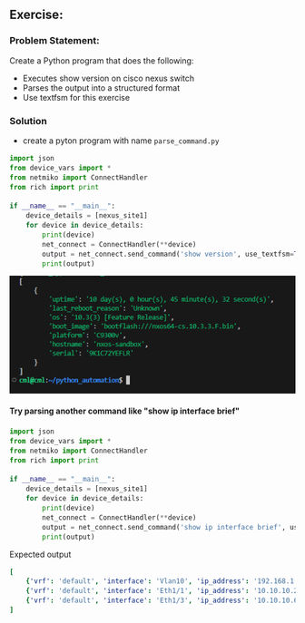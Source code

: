 ## Exercise:
### Problem Statement:
Create a Python program that does the following:
- Executes show version on cisco nexus switch
- Parses the output into a structured format
- Use textfsm for this exercise

### Solution
- create a pyton program with name `parse_command.py`

```py
import json
from device_vars import *
from netmiko import ConnectHandler
from rich import print

if __name__ == "__main__":
    device_details = [nexus_site1]
    for device in device_details:
        print(device)
        net_connect = ConnectHandler(**device)
        output = net_connect.send_command('show version', use_textfsm=True)
        print(output)

```

![alt text](image-15.png)

#### Try parsing another command like "show ip interface brief"

```py
import json
from device_vars import *
from netmiko import ConnectHandler
from rich import print

if __name__ == "__main__":
    device_details = [nexus_site1]
    for device in device_details:
        print(device)
        net_connect = ConnectHandler(**device)
        output = net_connect.send_command('show ip interface brief', use_textfsm=True)
        print(output)
```

Expected output

```yaml
[
    {'vrf': 'default', 'interface': 'Vlan10', 'ip_address': '192.168.1.1', 'status': 'admin-up', 'link': 'link-up', 'proto': 'protocol-up'},
    {'vrf': 'default', 'interface': 'Eth1/1', 'ip_address': '10.10.10.2', 'status': 'admin-up', 'link': 'link-up', 'proto': 'protocol-up'},
    {'vrf': 'default', 'interface': 'Eth1/3', 'ip_address': '10.10.10.6', 'status': 'admin-up', 'link': 'link-up', 'proto': 'protocol-up'}
]
```